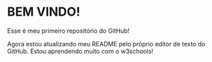 # BEM VINDO!

Esse é meu primeiro repositório do GitHub!

Agora estou atualizando meu README pelo próprio editor de texto do GitHub.
Estou aprendendo muito com o w3schools!
